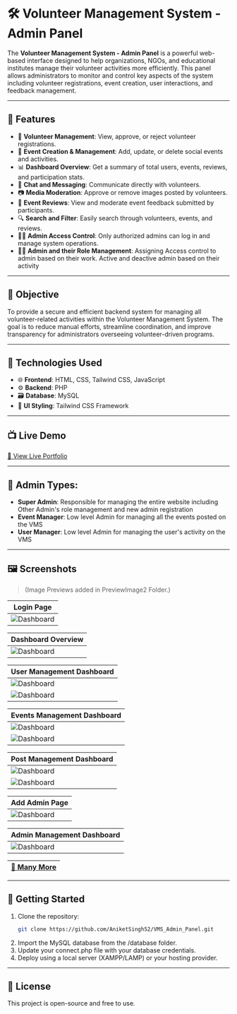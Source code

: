 # 🛠️ Volunteer Management System - Admin Panel

The **Volunteer Management System - Admin Panel** is a powerful web-based interface designed to help organizations, NGOs, and educational institutes manage their volunteer activities more efficiently. This panel allows administrators to monitor and control key aspects of the system including volunteer registrations, event creation, user interactions, and feedback management.

---

## 📌 Features

- 👥 **Volunteer Management**: View, approve, or reject volunteer registrations.
- 📅 **Event Creation & Management**: Add, update, or delete social events and activities.
- 📊 **Dashboard Overview**: Get a summary of total users, events, reviews, and participation stats.
- 💬 **Chat and Messaging**: Communicate directly with volunteers.
- 📷 **Media Moderation**: Approve or remove images posted by volunteers.
- 📝 **Event Reviews**: View and moderate event feedback submitted by participants.
- 🔍 **Search and Filter**: Easily search through volunteers, events, and reviews.
- 🧑‍💼 **Admin Access Control**: Only authorized admins can log in and manage system operations.
- 🧑‍💼 **Admin and their Role Management**: Assigning Access control to admin based on their work. Active and deactive admin based on their activity
---

## 🎯 Objective

To provide a secure and efficient backend system for managing all volunteer-related activities within the Volunteer Management System. The goal is to reduce manual efforts, streamline coordination, and improve transparency for administrators overseeing volunteer-driven programs.

---

## 🧰 Technologies Used

- 🌐 **Frontend**: HTML, CSS, Tailwind CSS, JavaScript
- ⚙️ **Backend**: PHP
- 🗃️ **Database**: MySQL
- 🎨 **UI Styling**: Tailwind CSS Framework

---
## 📺 Live Demo

[🔗 View Live Portfolio](https://volunteermanagement.42web.io/main/pages/admin/login_in2.php)

---

## 🧰 Admin Types:

- **Super Admin**: Responsible for managing the entire website including Other Admin's role management and new admin registration
- **Event Manager**: Low level Admin for managing all the events posted on the VMS
- **User Manager**: Low level Admin for managing the user's activity on the VMS


---

## 🖼️ Screenshots

> (Image Previews added in PreviewImage2 Folder.)

| Login Page |
|--------------------|
| ![Dashboard](PreviewImage2/login_page.png) |


| Dashboard Overview |
|--------------------|
| ![Dashboard](PreviewImage2/dashboard.png) |


| User Management Dashboard |
|--------------------|
| ![Dashboard](PreviewImage2/user_management1.png) |
| ![Dashboard](PreviewImage2/user_management2.png) |

| Events Management Dashboard |
|--------------------|
| ![Dashboard](PreviewImage2/event_management1.png) |
| ![Dashboard](PreviewImage2/event_management2.png) |

| Post Management Dashboard |
|--------------------|
| ![Dashboard](PreviewImage2/post_management1.png) |
| ![Dashboard](PreviewImage2/post_management2.png) |

| Add Admin Page |
|--------------------|
| ![Dashboard](PreviewImage2/add_admin.png) |

| Admin Management Dashboard |
|--------------------|
| ![Dashboard](PreviewImage2/Admin_management.png) |

| [🔗 Many More](https://volunteermanagement.42web.io/main/pages/admin/login_in2.php) |
|--------------------|

---
## 🚀 Getting Started

1. Clone the repository:
   ```bash
   git clone https://github.com/AniketSingh52/VMS_Admin_Panel.git
2. Import the MySQL database from the /database folder.
3. Update your connect.php file with your database credentials.
4. Deploy using a local server (XAMPP/LAMP) or your hosting provider.

---
## 📜 License

This project is open-source and free to use.

